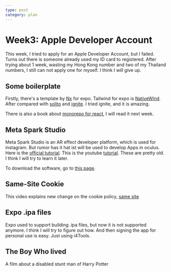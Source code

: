 ```yaml
---
type: post
category: plan
---
```

# Week3: Apple Developer Account

This week, I tried to apply for an Apple Developer Account, but I failed. Turns out there is someone already used my ID card to registered. After trying about 1 week, wasting my Hong Kong number and two of my Thailand numbers, I still can not apply one for myself. I think I will give up.

## Some boilerplate 

Firstly, there's a template by [Nx](https://nx.dev/nx-api/expo) for expo. Tailwind for expo is [NativeWind](https://www.nativewind.dev/overview/). After compared with [solito](https://blog.logrocket.com/build-react-native-app-solito/) and [ignite]( https://www.youtube.com/watch?v=KOSvDlFyg20&ab_channel=Jamon%27sCodeQuests). I tried ignite, and it is amazing.

There is also a book about [monorepo for react](https://go.nx.dev/react-book), I will read it next week.

## Meta Spark Studio

Meta Spark Studio is an AR effect developer platform, which is used for instagram. But rumor has it hat ist will be used to develop Apps in oculus. Here is the [official tutorial](https://spark.meta.com/learn/tutorials/create-your-first-effect/). This is the youtube [tutorial](
https://www.youtube.com/watch?v=Wk9ZoW1aLrw&list=PLk-TnRMdB7HBJG3qtcA1bayzoYW_eqLKx&ab_channel=MetaSpark). These are pretty old. I think I will try to learn it later.

To download the software, go to [this page](https://spark.meta.com/learn/downloads/).

## Same-Site Cookie

This video explains new change on the cookie policy, [same site](https://www.youtube.com/watch?v=aUF2QCEudPo&ab_channel=HusseinNasser)

## Expo .ipa files

Expo used to support building .ipa files, but now it is not supported anymore. I think I will try to figure out how. And then signing the app for personal use is easy. Just using i4Tools.

## The Boy Who lived

A film about a disabled stunt man of Harry Potter
